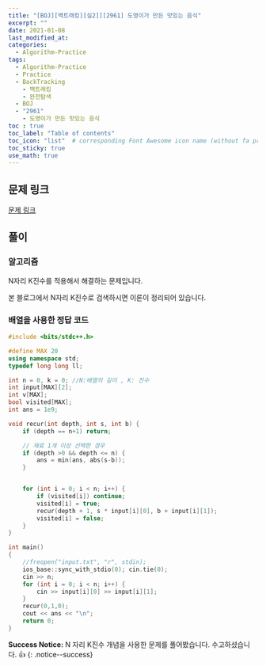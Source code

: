 ```yaml
---
title: "[BOJ][백트래킹][실2]][2961] 도영이가 만든 맛있는 음식"
excerpt: ""
date: 2021-01-08
last_modified_at: 
categories:
  - Algorithm-Practice
tags:
  - Algorithm-Practice
  - Practice
  - BackTracking
	- 백트래킹
	- 완전탐색
  - BOJ
  - "2961"
	- 도영이가 만든 맛있는 음식
toc : true
toc_label: "Table of contents"
toc_icon: "list"  # corresponding Font Awesome icon name (without fa prefix)
toc_sticky: true
use_math: true
---
```


## 문제 링크

[문제 링크](boj.kr/2961)  

##  풀이

### 알고리즘

N자리 K진수를 적용해서 해결하는 문제입니다.  

본 블로그에서 N자리 K진수로 검색하시면 이론이 정리되어 있습니다.   

### 배열을 사용한 정답 코드

```cpp
#include <bits/stdc++.h>

#define MAX 20
using namespace std;
typedef long long ll;

int n = 0, k = 0; //N:배열의 길이 , K: 진수
int input[MAX][2];
int v[MAX];
bool visited[MAX];
int ans = 1e9;

void recur(int depth, int s, int b) {
	if (depth == n+1) return;

	// 재료 1개 이상 선택한 경우
	if (depth >0 && depth <= n) {
		ans = min(ans, abs(s-b));
	}


	for (int i = 0; i < n; i++) {
		if (visited[i]) continue;
		visited[i] = true;
		recur(depth + 1, s * input[i][0], b + input[i][1]);
		visited[i] = false;
	}
}

int main()
{
	//freopen("input.txt", "r", stdin);
	ios_base::sync_with_stdio(0); cin.tie(0);
	cin >> n;
	for (int i = 0; i < n; i++) {
		cin >> input[i][0] >> input[i][1];
	}
	recur(0,1,0);
	cout << ans << "\n";
	return 0;
}
```

**Success Notice:**
N 자리 K진수  개념을 사용한 문제를 풀어봤습니다. 수고하셨습니다. :+1:
{: .notice--success}